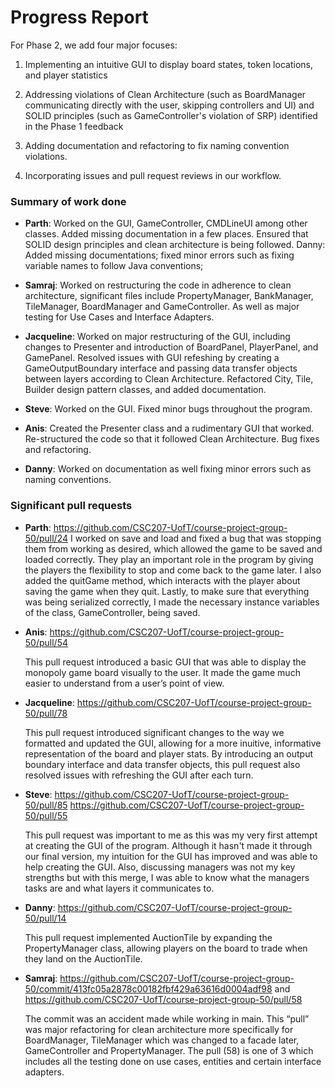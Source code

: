 # Progress Report

For Phase 2, we add four major focuses:

1) Implementing an intuitive GUI to display board states, token locations, and player statistics

2) Addressing violations of Clean Architecture (such as BoardManager communicating directly with the user, skipping controllers and UI) and SOLID principles (such as GameController's violation of SRP) identified in the Phase 1 feedback

3) Adding documentation and refactoring to fix naming convention violations.

4) Incorporating issues and pull request reviews in our workflow.

### Summary of work done

- **Parth**: Worked on the GUI, GameController, CMDLineUI among other classes. Added missing documentation in a few places. Ensured that SOLID design principles and clean architecture is being followed.
Danny: Added missing documentations; fixed minor errors such as fixing variable names to follow Java conventions;

- **Samraj**: Worked on restructuring the code in adherence to clean architecture, significant files include PropertyManager, BankManager, TileManager, BoardManager and GameController. As well as major testing for Use Cases and Interface Adapters.

- **Jacqueline**: Worked on major restructuring of the GUI, including changes to Presenter and introduction of BoardPanel, PlayerPanel, and GamePanel. Resolved issues with GUI refeshing by creating a GameOutputBoundary interface and passing data transfer objects between layers according to Clean Architecture. Refactored City, Tile, Builder design pattern classes, and added documentation.

- **Steve**: Worked on the GUI.  Fixed minor bugs throughout the program.

- **Anis**: Created the Presenter class and a rudimentary GUI that worked. Re-structured the code so that it followed Clean Architecture. Bug fixes and refactoring.

- **Danny**: Worked on documentation as well fixing minor errors such as naming conventions. 

### Significant pull requests
- **Parth**: https://github.com/CSC207-UofT/course-project-group-50/pull/24
    I worked on save and load and fixed a bug that was stopping them from working as desired, which allowed the game to be saved and loaded correctly. They play an important role in the program by giving the players the flexibility to stop and come back to the game later. I also added the quitGame method, which interacts with the player about saving the game when they quit. Lastly, to make sure that everything was being serialized correctly, I made the necessary instance variables of the class, GameController, being saved.

- **Anis**: https://github.com/CSC207-UofT/course-project-group-50/pull/54

    This pull request introduced a basic GUI that was able to display the monopoly game board visually to the user. It made the game much easier to understand from a user’s point of view.

- **Jacqueline**: https://github.com/CSC207-UofT/course-project-group-50/pull/78

    This pull request introduced significant changes to the way we formatted and updated the GUI, allowing for a more inuitive, informative representation of the board and player stats. By introducing an output boundary interface and data transfer objects, this pull request also resolved issues with refreshing the GUI after each turn.

- **Steve**: https://github.com/CSC207-UofT/course-project-group-50/pull/85 https://github.com/CSC207-UofT/course-project-group-50/pull/55
    
    This pull request was important to me as this was my very first attempt at creating the GUI of the program. Although
    it hasn't made it through our final version, my intuition for the GUI has improved and was able to help creating the GUI.
    Also, discussing managers was not my key strengths but with this merge, I was able to know what the managers tasks are and what layers it communicates to.
- **Danny**: https://github.com/CSC207-UofT/course-project-group-50/pull/14

    This pull request implemented AuctionTile by expanding the PropertyManager class, allowing players on the board to trade when they land on the AuctionTile. 

- **Samraj**: https://github.com/CSC207-UofT/course-project-group-50/commit/413fc05a2878c00182fbf429a63616d0004adf98 and https://github.com/CSC207-UofT/course-project-group-50/pull/58

    The commit was an accident made while working in main. This “pull” was major refactoring for clean architecture more specifically for BoardManager, TileManager which was changed to a facade later, GameController and PropertyManager. The pull (58) is one of 3 which includes all the testing done on use cases, entities and certain interface adapters. 


